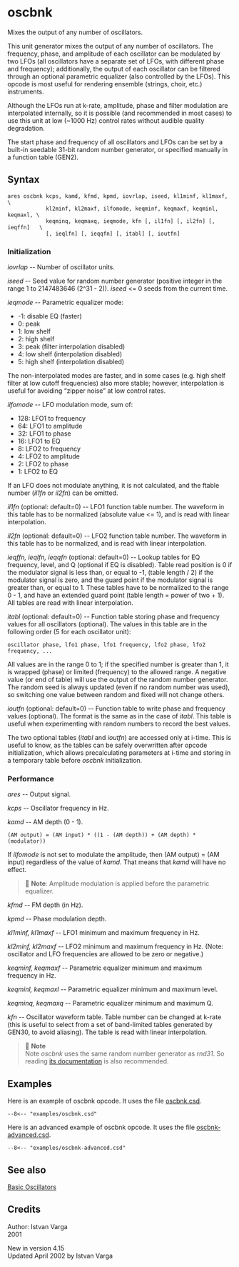 <!--
id:oscbnk
category:Signal Generators:Basic Oscillators
-->
# oscbnk
Mixes the output of any number of oscillators.

This unit generator mixes the output of any number of oscillators. The frequency, phase, and amplitude of each oscillator can be modulated by two LFOs (all oscillators have a separate set of LFOs, with different phase and frequency); additionally, the output of each oscillator can be filtered through an optional parametric equalizer (also controlled by the LFOs).  This opcode is most useful for rendering ensemble (strings, choir, etc.) instruments.  
  
Although the LFOs run at k-rate, amplitude, phase and filter modulation are interpolated internally, so it is possible (and recommended in most cases) to use this unit at low (~1000 Hz) control rates without audible quality degradation.  
  
The start phase and frequency of all oscillators and LFOs can be set by a built-in seedable 31-bit random number generator, or specified manually in a function table (GEN2).  

## Syntax
```csound-orc
ares oscbnk kcps, kamd, kfmd, kpmd, iovrlap, iseed, kl1minf, kl1maxf, \
            kl2minf, kl2maxf, ilfomode, keqminf, keqmaxf, keqminl, keqmaxl, \
            keqminq, keqmaxq, ieqmode, kfn [, il1fn] [, il2fn] [, ieqffn]   \
            [, ieqlfn] [, ieqqfn] [, itabl] [, ioutfn]
```

### Initialization
_iovrlap_ -- Number of oscillator units.  
  
_iseed_ -- Seed value for random number generator (positive integer in the range 1 to 2147483646 (2^31 - 2)). _iseed_ <= 0 seeds from the current time.  
  
_ieqmode_ -- Parametric equalizer mode:  

*  -1: disable EQ (faster)  
*  0: peak  
*  1: low shelf  
*  2: high shelf  
*  3: peak (filter interpolation disabled)  
*  4: low shelf (interpolation disabled)  
*  5: high shelf (interpolation disabled)  

The non-interpolated modes are faster, and in some cases (e.g. high shelf filter at low cutoff frequencies) also more stable; however, interpolation is useful for avoiding “zipper noise” at low control rates.  
  
_ilfomode_ -- LFO modulation mode, sum of:  
  
*  128: LFO1 to frequency  
*  64: LFO1 to amplitude  
*  32: LFO1 to phase  
*  16: LFO1 to EQ  
*  8: LFO2 to frequency  
*  4: LFO2 to amplitude  
*  2: LFO2 to phase  
*  1: LFO2 to EQ  

If an LFO does not modulate anything, it is not calculated, and the ftable number (_il1fn_ or _il2fn_) can be omitted.  
  
_il1fn_ (optional: default=0) -- LFO1 function table number. The waveform in this table has to be normalized (absolute value <= 1), and is read with linear interpolation.  
  
_il2fn_ (optional: default=0) -- LFO2 function table number. The waveform in this table has to be normalized, and is read with linear interpolation.  
  
_ieqffn, ieqlfn, ieqqfn_ (optional: default=0) -- Lookup tables for EQ frequency, level, and Q (optional if EQ is disabled). Table read position is 0 if the modulator signal is less than, or equal to -1, (table length / 2) if the modulator signal is zero, and the guard point if the modulator signal is greater than, or equal to 1. These tables have to be normalized to the range 0 - 1, and have an extended guard point (table length = power of two + 1). All tables are read with linear interpolation.  
  
_itabl_ (optional: default=0) -- Function table storing phase and frequency values for all oscillators (optional). The values in this table are in the following order (5 for each oscillator unit):

    oscillator phase, lfo1 phase, lfo1 frequency, lfo2 phase, lfo2 frequency, ...

All values are in the range 0 to 1; if the specified number is greater than 1, it is wrapped (phase) or limited (frequency) to the allowed range. A negative value (or end of table) will use the output of the random number generator.  The random seed is always updated (even if no random number was used), so switching one value between random and fixed will not change others.  
  
_ioutfn_ (optional: default=0) -- Function table to write phase and frequency values (optional). The format is the same as in the case of _itabl_. This table is useful when experimenting with random numbers to record the best values.  
  
The two optional tables (_itabl_ and _ioutfn_) are accessed only at i-time. This is useful to know, as the tables can be safely overwritten after opcode initialization, which allows precalculating parameters at i-time and storing in a temporary table before _oscbnk_ initialization.  

### Performance
_ares_ -- Output signal.  
  
_kcps_ -- Oscillator frequency in Hz.  
  
_kamd_ -- AM depth (0 - 1).

    (AM output) = (AM input) * ((1 - (AM depth)) + (AM depth) * (modulator))  

If _ilfomode_ is not set to modulate the amplitude, then (AM output) = (AM input) regardless of the value of _kamd_. That means that _kamd_ will have no effect.  
  
> :memo: **Note**:
> Amplitude modulation is applied before the parametric equalizer.  
  
_kfmd_ -- FM depth (in Hz).  
  
_kpmd_ -- Phase modulation depth.  
  
_kl1minf, kl1maxf_ -- LFO1 minimum and maximum frequency in Hz.  
  
_kl2minf, kl2maxf_ --  LFO2 minimum and maximum frequency in Hz. (Note: oscillator and LFO frequencies are allowed to be zero or negative.)  
  
_keqminf, keqmaxf_ -- Parametric equalizer minimum and maximum frequency in Hz.  
  
_keqminl, keqmaxl_ -- Parametric equalizer minimum and maximum level.  
  
_keqminq, keqmaxq_ -- Parametric equalizer minimum and maximum Q.  
  
_kfn_ -- Oscillator waveform table. Table number can be changed at k-rate (this is useful to select from a set of band-limited tables generated by GEN30, to avoid aliasing). The table is read with linear interpolation.  
  
  
> :memo: **Note**  
>  Note
>  _oscbnk_ uses the same random number generator as _rnd31_. So reading  [its documentation](../../opcodes/rnd31)  is also recommended.
## Examples
Here is an example of oscbnk opcode. It uses the file [oscbnk.csd](../../examples/oscbnk.csd).
``` csound-orc title="Example of the oscbnk opcode." linenums="1"
--8<-- "examples/oscbnk.csd"
```
Here is an advanced example of oscbnk opcode. It uses the file [oscbnk-advanced.csd](../../examples/oscbnk-advanced.csd).
``` csound-orc title="Advanced example of the oscbnk opcode." linenums="1"
--8<-- "examples/oscbnk-advanced.csd"
```

## See also
[Basic Oscillators](../../siggen/basic)  

## Credits
  
Author: Istvan Varga  
2001  
  
New in version 4.15  
Updated April 2002 by Istvan Varga
